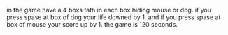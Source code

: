 in the game have a 4 boxs tath in each box hiding mouse or dog.
if you press spase at box of dog your life downed by 1.
and if you press spase at box of mouse your score up by 1.
the game is 120 seconds.
